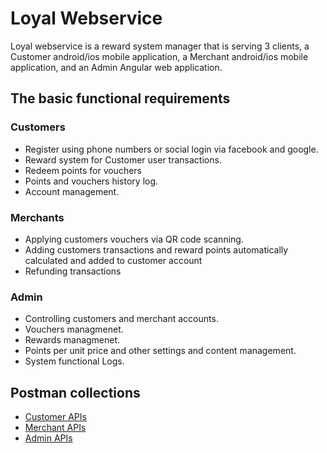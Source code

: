 # Loyal Webservice

Loyal webservice is a reward system manager that is serving 3 clients, a Customer android/ios mobile application, a Merchant android/ios mobile application, and an Admin Angular web application.

## The basic functional requirements

### Customers

* Register using phone numbers or social login via facebook and google.
* Reward system for Customer user transactions.
* Redeem points for vouchers
* Points and vouchers history log.
* Account management.

### Merchants

* Applying customers vouchers via QR code scanning.
* Adding customers transactions and reward points automatically calculated and added to customer account
* Refunding transactions

### Admin

* Controlling customers and merchant accounts.
* Vouchers managmenet.
* Rewards managmenet.
* Points per unit price and other settings and content management.
* System functional Logs.

## Postman collections

* [Customer APIs](https://documenter.getpostman.com/view/7097823/S1a7Wkmh)
* [Merchant APIs](https://documenter.getpostman.com/view/7097823/SVfKxqit)
* [Admin APIs](https://documenter.getpostman.com/view/7097823/SW17TFTn?version=latest)
